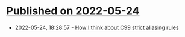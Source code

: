 # [Published on 2022-05-24](index.md)

* [2022-05-24, 18:28:57](https://news.ycombinator.com/item?id=31495809) - [How I think about C99 strict aliasing rules](https://alanwu.space/post/strict-aliasing/)

